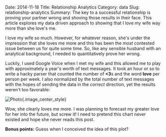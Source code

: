 Date: 2014-11-18
Title: Relationship Analytics
Category: data
Slug: relationship-analytics
Summary: The key to a successful relationship is proving your partner wrong and shoving those results in their face. This article explores my data driven approach to showing that I love my wife way more than she love's me.

I love my wife so much. However, for whatever reason, she's under the impression that she loves me more and this has 
been the *most* contested issue between us for quite some time. So, like any sensible husband with an analytical background, I needed 
to quantitatively prove her wrong.

Luckily, I used Google Voice when I met my wife and this allowed me to play with approximately a year's worth 
of text messages. It took an hour or so to write a hacky parser that counted the number of **<3**s and the word **love** 
per person per week. I also normalized by the total number of text messages with the hopes of sending the data in the *correct*  direction, 
yet the results weren't too favorable: 

![Photo]({attach}/assets/data/2014/relationship-analytics.png){.image_center_style}

Wow, she clearly loves me more.  I was planning to forecast my greater love for her into the future, but 
screw it!  I need to pretend this chart never existed and hope she never reads this post.  

**Bonus points:** Guess when I conceived the idea of this plot? 
